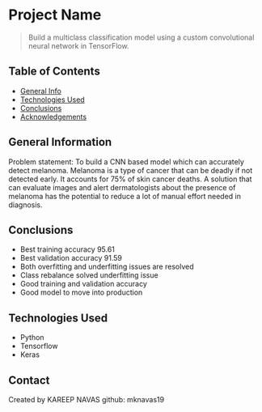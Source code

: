 # Project Name
> Build a multiclass classification model using a custom convolutional neural network in TensorFlow. 


## Table of Contents
* [General Info](#general-information)
* [Technologies Used](#technologies-used)
* [Conclusions](#conclusions)
* [Acknowledgements](#acknowledgements)


## General Information
Problem statement: To build a CNN based model which can accurately detect melanoma. Melanoma is a type of cancer that can be deadly if not detected early. It accounts for 75% of skin cancer deaths. A solution that can evaluate images and alert dermatologists about the presence of melanoma has the potential to reduce a lot of manual effort needed in diagnosis.


## Conclusions
 *   Best training accuracy 95.61
 *   Best validation accuracy 91.59
 *   Both overfitting and underfitting issues are resolved
 *   Class rebalance solved underfitting issue
 *   Good training and validation accuracy
 *   Good model to move into production



## Technologies Used
- Python
- Tensorflow
- Keras


## Contact
Created by KAREEP NAVAS 
github: mknavas19